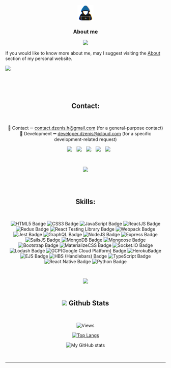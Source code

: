   <div align="center">
<picture><img src="https://github.com/0xAbdulKhalid/0xAbdulKhalid/raw/main/assets/mdImages/about_me.gif" width="50px" align="center"></picture> 
 <h3> About me
</h3></div>
<p align="center">
  <a href="https://github.com/DenverCoder1/readme-typing-svg"><img src="https://readme-typing-svg.herokuapp.com?font=Time+New+Roman&amp;color=cyan&amp;size=25&amp;center=true&amp;vCenter=true&amp;width=600&amp;height=100&amp;lines=Hi,I'm+Dženis;Thanks+For+Visiting+My+Page;I+am+a+Self-taught+Full-stack+Developer,;Technophile+and+a+AI+Enthusiast,;First+Principles+Thinker,;Driven+Individual,;and,+a+Human+Being.;"></a>
</p>
<p>If you would like to know more about me, may I suggest visiting the <a href="https://www.dzenis.tech/about">About</a> section of my personal website.</p>
<p><img src="https://user-images.githubusercontent.com/73097560/115834477-dbab4500-a447-11eb-908a-139a6edaec5c.gif"><br><br></p>
<p><br><br></p><h2 align="center">Contact:</h2><br><p></p>
<div align="center">
<p>💌 Contact ➖ <a href="mailto:contact.dzenis.h@gmail.com">contact.dzenis.h@gmail.com</a> (for a general-purpose contact) <br>
📩 Development ➖ <a href="mailto:developer.dzenis@icloud.com">developer.dzenis@icloud.com</a> (for a specific development-related request)</p>
<p align="center">
 </p><div align="center" class="icons-social" style="margin-left: 10px;">
 <a style="margin-left: 10px;" target="_blank" href="https://www.dzenis.tech">
			<img src="https://img.icons8.com/?size=50&amp;id=ipBLdOAQ6sRn&amp;format=png"></a>
        <a style="margin-left: 10px;" target="_blank" href="https://www.linkedin.com/in/dzenis-h//">
			<img src="https://img.icons8.com/doodle/40/000000/linkedin--v2.png"></a>
        <a style="margin-left: 10px;" target="_blank" href="https://github.com/dzenis-h">
		<img src="https://img.icons8.com/doodle/40/000000/github--v1.png"></a>
		<a style="margin-left: 10px;" target="_blank" href="https://stackoverflow.com/users/8146571/dzenis-h?tab=profile">
				<img src="https://img.icons8.com/external-tal-revivo-color-tal-revivo/40/000000/external-stack-overflow-is-a-question-and-answer-site-for-professional-logo-color-tal-revivo.png"></a>
					<a style="margin-left: 10px;" target="_blank" href="https://twitter.com/BiggaHd">
			<img src="https://img.icons8.com/doodle/1x/twitter-squared--v2.png"></a>
<p></p>
</div><br>
<p><img src="https://user-images.githubusercontent.com/73097560/115834477-dbab4500-a447-11eb-908a-139a6edaec5c.gif"><br><br></p>
<p><br></p><h2 align="center">Skills:</h2><br><p></p>
<p>
</p><div align="center">
<img src="https://img.shields.io/badge/HTML5-%23E34F26.svg" alt="HTML5 Badge">
<img src="https://img.shields.io/badge/CSS3-%231572B6.svg" alt="CSS3 Badge">
<img src="https://img.shields.io/badge/JavaScript-%23323330.svg" alt="JavaScript Badge">
<img src="https://img.shields.io/badge/React-%2320232a.svg" alt="ReactJS Badge">
<img src="https://img.shields.io/badge/Redux-%23593d88.svg" alt="Redux Badge">
<img src="https://img.shields.io/badge/React_Testing_Library-20232A.svg" alt="React Testing Library Badge">
<img src="https://img.shields.io/badge/Webpack-%238DD6F9.svg" alt="Webpack Badge">
<img src="https://img.shields.io/badge/Jest-C21325" alt="Jest Badge">
<img src="https://img.shields.io/badge/-GraphQL-E10098" alt="GraphQL Badge">
<img src="https://img.shields.io/badge/Node.js-%2343853D.svg" alt="NodeJS Badge">
<img src="https://img.shields.io/badge/Express.js-404D59" alt="Express Badge">
<img src="https://img.shields.io/badge/Sails.js-1a202c" alt="SailsJS Badge">
<img src="https://img.shields.io/badge/MongoDB-%234ea94b.svg" alt="MongoDB Badge">
<img src="https://img.shields.io/badge/Mongoose-880000" alt="Mongoose Badge">
<img src="https://img.shields.io/badge/Bootstrap-%23563D7C.svg" alt="Bootstrap Badge">
<img src="https://img.shields.io/badge/Materialize_CSS-ee6e73" alt="MaterializeCSS Badge">
<img src="https://img.shields.io/badge/Socket.io-010101" alt="Socket.IO Badge">
<img src="https://img.shields.io/badge/Lodash-3498db" alt="Lodash Badge">
<img src="https://img.shields.io/badge/Google_Cloud-4285F4" alt="GCP(Google Cloud Platform) Badge">
<img src="https://img.shields.io/badge/Heroku-430098" alt="HerokuBadge">
<img src="https://img.shields.io/badge/EJS-2f2f2f" alt="EJS Badge">
<img src="https://img.shields.io/badge/Handlebars-f0772b" alt="HBS (Handlebars) Badge">
<img src="https://img.shields.io/badge/TypeScript-007ACC.svg" alt="TypeScript Badge">
<img src="https://img.shields.io/badge/React_Native-20232A.svg" alt="React Native Badge">
<img src="https://img.shields.io/badge/Python-3776AB.svg" alt="Python Badge">
</div>
<p></p><br>
<p><img src="https://user-images.githubusercontent.com/73097560/115834477-dbab4500-a447-11eb-908a-139a6edaec5c.gif"><br><br></p>
<div align="center">
<h2 id="-github-stats"><img src="https://media.giphy.com/media/iY8CRBdQXODJSCERIr/giphy.gif" width="35"><b> Github Stats </b></h2>
<br>
<p><img src="https://komarev.com/ghpvc/?username=dzenis-h&amp;label=Profile+visitors:" alt="Views"></p>
<p><a href="%5Bhttps://github.com/jrmydix%5D(https://github.com/dzenis-h)"><img src="https://github-readme-stats.vercel.app/api/top-langs/?username=dzenis-h&amp;layout=compact&amp;theme=dark" alt="Top Langs"></a></p>
<p><img src="https://github-readme-stats.vercel.app/api?username=dzenis-h&amp;count_private=true&amp;show_icons=true&amp;theme=dark&amp;hide=issues" alt="My GitHub stats"></p>
</div><br>
<hr></div> 

